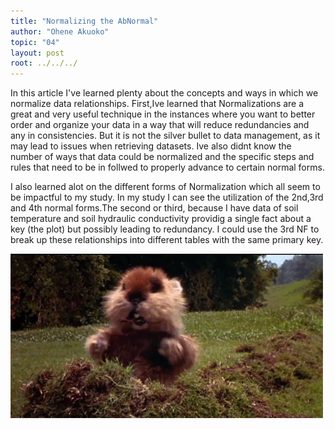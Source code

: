 ```yaml
---
title: "Normalizing the AbNormal"
author: "Ohene Akuoko"
topic: "04"
layout: post
root: ../../../
---
```


In this article I've learned plenty about the concepts and ways in which we normalize data relationships. First,Ive learned that Normalizations are a great and very useful technique in the instances where you want to better order and organize your data in a way that will reduce redundancies and any in consistencies. But it is not the silver bullet to data management, as it may lead to issues when retrieving datasets. Ive also didnt know the number of ways that data could be normalized and the specific steps  and rules that need to be in follwed to properly advance to certain normal forms.

I also learned alot on the different forms of Normalization which all seem to be impactful to my study. In my study I can see the utilization of the 2nd,3rd and 4th normal forms.The second or third, because I have data of soil temperature and soil hydraulic conductivity providig a single fact about a key (the plot) but possibly leading to redundancy. I could use the 3rd NF to break up these relationships into different tables with the same primary key.


![](images/gopher.gif)
